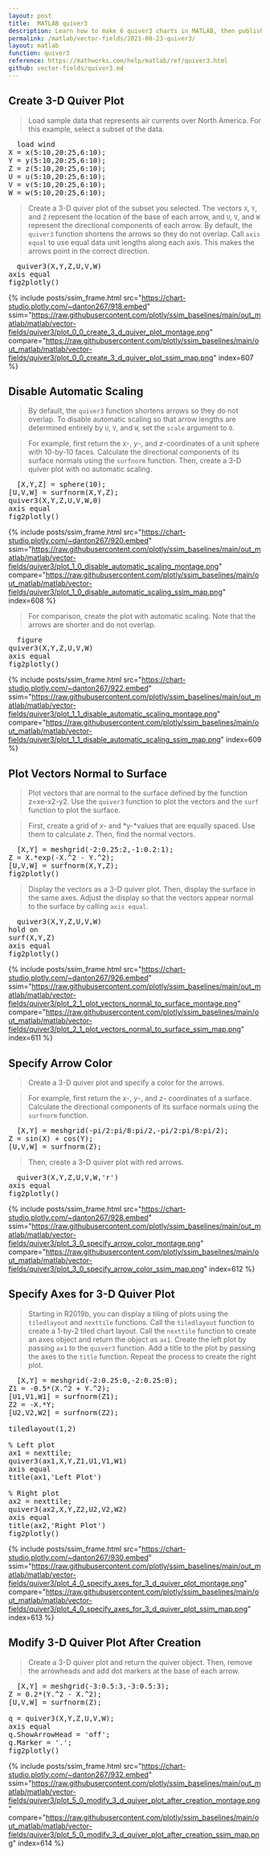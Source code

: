 ```yaml
---
layout: post
title:  MATLAB quiver3
description: Learn how to make 6 quiver3 charts in MATLAB, then publish them to the Web with Plotly.
permalink: /matlab/vector-fields/2021-08-23-quiver3/
layout: matlab
function: quiver3
reference: https://mathworks.com/help/matlab/ref/quiver3.html
github: vector-fields/quiver3.md
---
```


## Create 3-D Quiver Plot

> Load sample data that represents air currents over North America. For this example, select a subset of the data.

<pre class="mcode">
  load wind
X = x(5:10,20:25,6:10);
Y = y(5:10,20:25,6:10);
Z = z(5:10,20:25,6:10);
U = u(5:10,20:25,6:10);
V = v(5:10,20:25,6:10);
W = w(5:10,20:25,6:10);
</pre>

> Create a 3-D quiver plot of the subset you selected. The vectors `X`, `Y`, and `Z` represent the location of the base of each arrow, and `U`, `V`, and `W` represent the directional components of each arrow. By default, the `quiver3` function shortens the arrows so they do not overlap. Call `axis equal` to use equal data unit lengths along each axis. This makes the arrows point in the correct direction.

<pre class="mcode">
  quiver3(X,Y,Z,U,V,W)
axis equal
fig2plotly()
</pre>

{% include posts/ssim_frame.html 
  src="https://chart-studio.plotly.com/~danton267/918.embed" 
  ssim="https://raw.githubusercontent.com/plotly/ssim_baselines/main/out_matlab/matlab/vector-fields/quiver3/plot_0_0_create_3_d_quiver_plot_montage.png" 
  compare="https://raw.githubusercontent.com/plotly/ssim_baselines/main/out_matlab/matlab/vector-fields/quiver3/plot_0_0_create_3_d_quiver_plot_ssim_map.png" 
  index=607
%}



<!--------------------- EXAMPLE BREAK ------------------------->

## Disable Automatic Scaling

> By default, the `quiver3` function shortens arrows so they do not overlap. To disable automatic scaling so that arrow lengths are determined entirely by `U`, `V`, and `W`, set the `scale` argument to `0`.

> For example, first return the *x*-,  *y*-, and *z*-coordinates of a unit sphere with 10-by-10 faces. Calculate the directional components of its surface normals using the `surfnorm` function. Then, create a 3-D quiver plot with no automatic scaling.

<pre class="mcode">
  [X,Y,Z] = sphere(10);
[U,V,W] = surfnorm(X,Y,Z);
quiver3(X,Y,Z,U,V,W,0)
axis equal
fig2plotly()
</pre>

{% include posts/ssim_frame.html 
  src="https://chart-studio.plotly.com/~danton267/920.embed" 
  ssim="https://raw.githubusercontent.com/plotly/ssim_baselines/main/out_matlab/matlab/vector-fields/quiver3/plot_1_0_disable_automatic_scaling_montage.png" 
  compare="https://raw.githubusercontent.com/plotly/ssim_baselines/main/out_matlab/matlab/vector-fields/quiver3/plot_1_0_disable_automatic_scaling_ssim_map.png" 
  index=608
%}

> For comparison, create the plot with automatic scaling. Note that the arrows are shorter and do not overlap.

<pre class="mcode">
  figure
quiver3(X,Y,Z,U,V,W)
axis equal
fig2plotly()
</pre>

{% include posts/ssim_frame.html 
  src="https://chart-studio.plotly.com/~danton267/922.embed" 
  ssim="https://raw.githubusercontent.com/plotly/ssim_baselines/main/out_matlab/matlab/vector-fields/quiver3/plot_1_1_disable_automatic_scaling_montage.png" 
  compare="https://raw.githubusercontent.com/plotly/ssim_baselines/main/out_matlab/matlab/vector-fields/quiver3/plot_1_1_disable_automatic_scaling_ssim_map.png" 
  index=609
%}



<!--------------------- EXAMPLE BREAK ------------------------->

## Plot Vectors Normal to Surface

> Plot vectors that are normal to the surface defined by the function z=xe-x2-y2. Use the `quiver3` function to plot the vectors and the `surf` function to plot the surface.

> First, create a grid of *x-* and *y-*values that are equally spaced. Use them to calculate *z*. Then, find the normal vectors.

<pre class="mcode">
  [X,Y] = meshgrid(-2:0.25:2,-1:0.2:1);
Z = X.*exp(-X.^2 - Y.^2);
[U,V,W] = surfnorm(X,Y,Z);
fig2plotly()
</pre>

> Display the vectors as a 3-D quiver plot. Then, display the surface in the same axes. Adjust the display so that the vectors appear normal to the surface by calling `axis equal`.

<pre class="mcode">
  quiver3(X,Y,Z,U,V,W)
hold on
surf(X,Y,Z)
axis equal
fig2plotly()
</pre>

{% include posts/ssim_frame.html 
  src="https://chart-studio.plotly.com/~danton267/926.embed" 
  ssim="https://raw.githubusercontent.com/plotly/ssim_baselines/main/out_matlab/matlab/vector-fields/quiver3/plot_2_1_plot_vectors_normal_to_surface_montage.png" 
  compare="https://raw.githubusercontent.com/plotly/ssim_baselines/main/out_matlab/matlab/vector-fields/quiver3/plot_2_1_plot_vectors_normal_to_surface_ssim_map.png" 
  index=611
%}



<!--------------------- EXAMPLE BREAK ------------------------->

## Specify Arrow Color

> Create a 3-D quiver plot and specify a color for the arrows.

> For example, first return the *x*-, *y*-, and *z*- coordinates of a surface. Calculate the directional components of its surface normals using the `surfnorm` function. 

<pre class="mcode">
  [X,Y] = meshgrid(-pi/2:pi/8:pi/2,-pi/2:pi/8:pi/2);
Z = sin(X) + cos(Y);
[U,V,W] = surfnorm(Z);
</pre>

> Then, create a 3-D quiver plot with red arrows.

<pre class="mcode">
  quiver3(X,Y,Z,U,V,W,'r')
axis equal
fig2plotly()
</pre>

{% include posts/ssim_frame.html 
  src="https://chart-studio.plotly.com/~danton267/928.embed" 
  ssim="https://raw.githubusercontent.com/plotly/ssim_baselines/main/out_matlab/matlab/vector-fields/quiver3/plot_3_0_specify_arrow_color_montage.png" 
  compare="https://raw.githubusercontent.com/plotly/ssim_baselines/main/out_matlab/matlab/vector-fields/quiver3/plot_3_0_specify_arrow_color_ssim_map.png" 
  index=612
%}



<!--------------------- EXAMPLE BREAK ------------------------->

## Specify Axes for 3-D Quiver Plot

> Starting in R2019b, you can display a tiling of plots using the `tiledlayout` and `nexttile` functions. Call the `tiledlayout` function to create a 1-by-2 tiled chart layout. Call the `nexttile` function to create an axes object and return the object as `ax1`. Create the left plot by passing `ax1` to the `quiver3` function. Add a title to the plot by passing the axes to the `title` function. Repeat the process to create the right plot.

<pre class="mcode">
  [X,Y] = meshgrid(-2:0.25:0,-2:0.25:0);
Z1 = -0.5*(X.^2 + Y.^2);
[U1,V1,W1] = surfnorm(Z1);
Z2 = -X.*Y;
[U2,V2,W2] = surfnorm(Z2);

tiledlayout(1,2)

% Left plot
ax1 = nexttile;
quiver3(ax1,X,Y,Z1,U1,V1,W1)
axis equal
title(ax1,'Left Plot')

% Right plot
ax2 = nexttile;
quiver3(ax2,X,Y,Z2,U2,V2,W2)
axis equal
title(ax2,'Right Plot')
fig2plotly()
</pre>

{% include posts/ssim_frame.html 
  src="https://chart-studio.plotly.com/~danton267/930.embed" 
  ssim="https://raw.githubusercontent.com/plotly/ssim_baselines/main/out_matlab/matlab/vector-fields/quiver3/plot_4_0_specify_axes_for_3_d_quiver_plot_montage.png" 
  compare="https://raw.githubusercontent.com/plotly/ssim_baselines/main/out_matlab/matlab/vector-fields/quiver3/plot_4_0_specify_axes_for_3_d_quiver_plot_ssim_map.png" 
  index=613
%}



<!--------------------- EXAMPLE BREAK ------------------------->

## Modify 3-D Quiver Plot After Creation

> Create a 3-D quiver plot and return the quiver object. Then, remove the arrowheads and add dot markers at the base of each arrow.

<pre class="mcode">
  [X,Y] = meshgrid(-3:0.5:3,-3:0.5:3);
Z = 0.2*(Y.^2 - X.^2);
[U,V,W] = surfnorm(Z);

q = quiver3(X,Y,Z,U,V,W);
axis equal
q.ShowArrowHead = 'off';
q.Marker = '.';
fig2plotly()
</pre>

{% include posts/ssim_frame.html 
  src="https://chart-studio.plotly.com/~danton267/932.embed" 
  ssim="https://raw.githubusercontent.com/plotly/ssim_baselines/main/out_matlab/matlab/vector-fields/quiver3/plot_5_0_modify_3_d_quiver_plot_after_creation_montage.png" 
  compare="https://raw.githubusercontent.com/plotly/ssim_baselines/main/out_matlab/matlab/vector-fields/quiver3/plot_5_0_modify_3_d_quiver_plot_after_creation_ssim_map.png" 
  index=614
%}



<!--------------------- EXAMPLE BREAK ------------------------->

